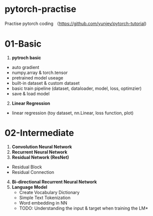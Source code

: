 # pytorch-practise
Practise pytorch coding （https://github.com/yunjey/pytorch-tutorial)

# 01-Basic
1. **pytroch basic**
  - auto gradient 
  - numpy.array & torch.tensor
  - pretrained model useage
  - built-in dataset & custom dataset
  - basic train pipeline (dataset, dataloader, model, loss, optimzier)
  - save & load model
2. **Linear Regression**
  - linear regression (toy dataset, nn.Linear, loss function, plot)


# 02-Intermediate
1. **Convolution Neural Network**
2. **Recurrent Neural Network**
3. **Residual Network (ResNet)**
  - Residual Block
  - Residual Connection
4. **Bi-directional Recurrent Neural Network**
5. **Language Model**
    * Create Vocabulary Dictionary
    * Simple Text Tokenization
    * Word embedding in NN
    * TODO: Understanding the input & target when training the LM*
